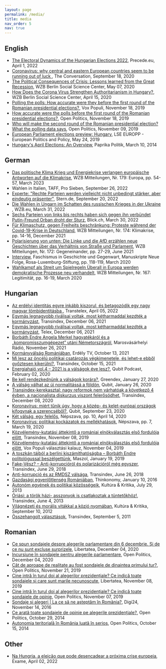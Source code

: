 ```yaml
---
layout: page
permalink: /media/
title: media
nav_order: 5
nav: true
---
```


<h2>English</h2>
<ul>
<li><a href="https://precede.eu/index.php/2022/04/01/blog-the-electoral-dynamics-of-the-hungarian-elections-2022/"  target="_blank">The Electoral Dynamics of the Hungarian Elections 2022</a>, Precede.eu, April 1, 2022</li>
<li><a href="https://theconversation.com/coronavirus-why-central-and-eastern-european-countries-seem-to-be-running-out-of-luck-146349"  target="_blank">  Coronavirus: why central and eastern European countries seem to be running out of luck </a>, The Conversation, September 18, 2020</li>
<li><a href="https://www.wzb.eu/en/research/coronavirus-and-its-impact/the-political-consequences-of-crisis-lessons-learned-from-tbyhe-great-recession"  target="_blank"> The Political Consequences of Crisis: Lessons learned from the Great Recession</a>, WZB Berlin Social Science Center, May 07, 2020</li>
<li><a href="https://www.wzb.eu/en/research/corona-und-die-folgen/how-does-the-corona-virus-strengthen-authoritarianism-in-hungary"  target="_blank"> How Does the Corona Virus Strengthen Authoritarianism in Hungary?</a>, WZB Berlin Social Science Center, April 15, 2020</li>
<li><a href="https://kozvelemeny.wordpress.com/2019/11/18/polling-the-polls-how-accurate-were-they-before-the-first-round-of-the-romanian-presidential-elections/"  target="_blank"> Polling the polls: How accurate were they before the first round of the Romanian presidential elections?</a>, Vox Populi, November 18, 2019</li>
<li><a href="https://www.openpolitics.ro/how-accurate-were-the-polls-before-the-first-round-of-the-romanian-presidential-elections/"  target="_blank"> How accurate were the polls before the first round of the Romanian presidential elections?</a>, Open Politics, November 18, 2019</li>
<li><a href="https://www.openpolitics.ro/who-will-make-the-second-round-of-the-romanian-presidential-election-what-the-polling-data-says/"  target="_blank"> Who will make the second round of the Romanian presidential election? What the polling data says</a>, Open Politics, November 09, 2019 </li>
<li><a href="https://blogs.lse.ac.uk/europpblog/2019/05/24/european-parliament-elections-preview-hungary/"  target="_blank"> European Parliament elections preview: Hungary</a>, LSE EUROPP - European Politics and Policy, May 24, 2019 </li>
<li><a href="http://www.paprikapolitik.com/2014/03/hungarys-april-elections-an-overview/"  target="_blank"> Hungary's April Elections: An Overview</a>, Paprika Politik, March 10, 2014 </li>
</ul>
<h2>German</h2>
<ul>
<li><a href="https://bibliothek.wzb.eu/fulltext/journal-vt/wzb-mitteilungen/wm2023_179.pdf"  target="_blank">  Das politische Klima Krieg und Energiekrise verlangen europäische Antworten auf die Klimakrise</a>, WZB Mitteilungen, Nr. 179: Europa, pp. 54-57, March 2023</li>
<li>Wahlen in Italien, TAFF, Pro Sieben, September 26, 2022</li>	
<li><a href="https://www.stern.de/amp/politik/deutschland/experte-erklaert-was-rechte-parteien-in-europa-verbindet---und-was-sie-trennt-32737888.html" target="_blank"> 
Experte: "Rechte Parteien werden vielleicht nicht unbedingt stärker, aber eindeutig präsenter"</a>, Stern.de, September 20, 2022</li>	
<li><a href="https://wzb.eu/de/forschung/krieg-in-europa-ursachen-und-folgen/die-wahlen-in-ungarn-im-schatten-des-russischen-krieges-in-der-ukraine" target="_blank">Die Wahlen in Ungarn im Schatten des russischen Krieges in der Ukraine
</a>, WZB.eu, March 31, 2022</li>
<li><a href="https://www.blick.ch/ausland/sechs-parteien-von-links-bis-rechts-haben-sich-gegen-ihn-verbuendet-putin-freund-orban-droht-der-sturz-id17361617.html"  target="_blank">Sechs Parteien von links bis rechts haben sich gegen ihn verbündet
Putin-Freund Orban droht der Sturz</a>, Blick.ch, March 30, 2022</li>
<li><a href="https://bibliothek.wzb.eu/artikel/2021/f-24370.pdf"  target="_blank">Für Klimaschutz, gegen Freiheits beschränkung: Proteste während der Covid-19-Krise in Deutschland</a>, WZB Mitteilungen, Nr. 174: Klimakrise, pp. 14-16, December 2021</li>
<li><a href="https://bibliothek.wzb.eu/artikel/2021/f-23997.pdf"  target="_blank">Polarisierung von unten: Die Linke und die AfD erzählen neue Geschichten über das Verhältnis von Straße und Parlament</a>, WZB Mitteilungen, Nr. 172: Gegeneinander, pp. 27-29, June 2021</li>
<li><a href="https://www.rosalux.de/fileadmin/rls_uploads/pdfs/Manuskripte/Manuskripte_26_Faschismusstudie.pdf"  target="_blank">Interview</a>, Faschismus in Geschichte und Gegenwart, Manuskripte Neue Folge, Rosa-Luxemburg-Stiftung, pp. 118-119, March 2020</li>
<li><a href="https://bibliothek.wzb.eu/artikel/2020/f-22765.pdf"  target="_blank">Wahlkampf als Streit um Spielregeln Überall in Europa werden demokratische Prozesse neu verhandelt</a>, WZB Mitteilungen, Nr. 167: Legitimität, pp. 16-19, March 2020</li>
</ul>
<h2>Hungarian</h2>
<ul>
<li><a href="https://transtelex.ro/kozelet/2022/04/05/borbath-endre-valasztasok-fidesz-rmdsz-viszony" targe="_blank">Az erdélyi identitás egyre inkább kiszorul, és betagozódik egy nagy magyar tömbidentitásba
</a>, Transtelex, April 05, 2022</li>
<li><a href="https://itthon.transindex.ro/?cikk=29307&egymas_legnagyobb_rivalisai_voltak_most_ketharmaddal_kezdtek_a_kormanyzast" targe="_blank">Egymás legnagyobb riválisai voltak, most kétharmaddal kezdték a kormányzást</a>, Transindex, December 06, 2021</li>
<li><a href="https://telex.hu/kulfold/2021/12/05/romania-nagykoalicio-kormany-ketharmad-liberalis-szocialdemokrata-part" targe="_blank">Egymás legnagyobb riválisai voltak, most kétharmaddal kezdték a kormányzást</a>, Telex, December 06, 2021</li>
<li><a href="https://www.marosvasarhelyiradio.ro/musorok/borbath-endre-angela-merkel-hagyatekarol-es-a-kompromisszumgepezet-utani-nemetorszagrol/?fbclid=IwAR18zFHR4mEhWqnHBhSWLBrK72K6DFKQ_QQLVuk_GAoiduvWIGqBXi0Hwr8" targe="_blank">Borbáth Endre Angela Merkel hagyatékáról és a „kompromisszumgépezet” utáni Németországról</a>, Marosvásárhelyi Rádió, November 26, 2021</li>
<li><a href="https://www.facebook.com/erdelytv/videos/573539180642437" targe="_blank">Kormányválság Romániában</a>, Erdély TV, October 13, 2021</li>
<li><a href="https://itthon.transindex.ro/?cikk=29220&mi_lesz_az_oncelu_politikai_csatarozas_vegkimenetele_es_lehete_ebbol_gyoztesen_kikerulni?" targe="_blank">Mi lesz az öncélú politikai csatározás végkimenetele, és lehet-e ebből győztesen kikerülni?</a>, Transindex, October 15, 2021</li>
<li><a href="https://anchor.fm/qubithu/episodes/Energiahaj-vol-4--2021-is-a-vlsgok-ve-lesz-epnke4" targe="_blank">Energiahajó vol.4 – 2021 is a válságok éve lesz?</a>, Qubit Podcast, February 02, 2020</li>
<li><a href="https://greendex.hu/be-kell-rendezkednunk-a-valsagok-korara/" targe="_blank">Be kell rendezkednünk a válságok korára?</a>, Greendex, January 27, 2020</li>
<li><a href="https://qubit.hu/2021/01/26/a-valsag-valhat-az-uj-normalitassa-a-foldon" targe="_blank">A válság válhat az új normalitássá a földön</a>, Qubit, January 26, 2020</li>
<li><a href="https://itthon.transindex.ro/?cikk=28794&transindexkerekasztal_nagy_reformok_nem_varhatoak_a_kovetkezo_4_evben_a_nacionalista_diskurzus_viszont_felerosodhet" target="_blank"> Transindex-kerekasztal: nagy reformok nem várhatóak a következő 4 évben, a nacionalista diskurzus viszont felerősödhet</a>, Transindex, December 08, 2020</li>
<li><a href="https://qubit.hu/2020/09/23/koronavirus-miert-tunik-ugy-hogy-a-kozep-es-kelet-europai-orszagok-kifogynak-a-szerencsebol" target="_blank"> Koronavírus: miért tűnik úgy, hogy a közép- és kelet-európai országok kifogynak a szerencséből?</a>, Qubit, September 23, 2020</li>
<li><a href="https://nepszava.hu/3074395_ket-valsag-egy-felelos" target="_blank">Két válság, egy felelős</a>, Népszava, pp. 10, April 14, 2020</li>
<li><a href="https://nepszava.hu/3071283_koronavirus-politikai-kockazatok-es-mellekhatasok"  target="_blank">Koronavírus: politikai kockázatok és mellékhatások</a>, Népszava, pp. 7, March 19, 2020</li>
<li><a href="http://itthon.transindex.ro/?cikk=28116&kozvelemenykutatasi_attekinto_az_elnokvalasztas_elso_forduloja_elott"  target="_blank"> Közvélemény-kutatási áttekintő a romániai elnökválasztás első fordulója előtt</a>, Transindex, November 08, 2019 </li>
<li><a href="https://kozvelemeny.wordpress.com/2019/11/04/kozvelemeny-kutatasi-attekinto-a-romaniai-elnokvalasztas-elso-forduloja-elott/"  target="_blank"> Közvélemény-kutatási áttekintő a romániai elnökválasztás első fordulója előtt</a>, Vox Populi választási kalauz, November 04, 2019 </li>
<li><a href="http://www.maszol.ro/index.php/tarsadalom/106934-a-toszkan-tajbol-a-berlini-kiszamithatosagba-borbath-endre-politologussal-beszelgettunk"  target="_blank"> A toszkán tájból a berlini kiszámíthatóságba – Borbáth Endre politológussal beszélgettünk</a>, Maszol, January 19, 2019 </li>
<li><a href="http://welemeny.transindex.ro/?cikk=27310&FakeVesz?_8211_Antikorrupciorol_es_polarizaciorol_meg_egyszer"  target="_blank"> Fake-Vész? – Anti-korrupcióról és polarizációról még egyszer</a>, Transindex, June 29, 2018 </li>
<li><a href="http://welemeny.transindex.ro/?cikk=27303&Antikorrupcio_es_az_RMDSZ_valsaga"  target="_blank"> Anti-korrupció és az RMDSZ válsága</a>, Transindex, June 26, 2018 </li>
<li><a href="http://thinkonomy.ro/gazdas%C3%A1gi-egyenl%C5%91tlens%C3%A9g-rom%C3%A1ni%C3%A1ban"  target="_blank"> Gazdasági egyenlőtlenség Romániában</a>, Thinkonomy, January 10, 2016 </li>
<li><a href="http://kuk.btk.ppke.hu/hu/content/auton%C3%B3m-egy%C3%A9nek-%C3%A9s-politikai-k%C3%B6z%C3%B6ss%C3%A9geik"  target="_blank"> Autonóm egyének és politikai közösségeik</a>, Kultúra & Kritika, July 29, 2013 </li>
<li><a href="http://vilag.transindex.ro/?cikk=20459&Oriasi_a_torok_hazi_asszonyok_is_csatlakoztak_a_tuntetokhoz!"  target="_blank"> Óriási: a török házi- asszonyok is csatlakoztak a tüntetőkhöz!</a>, Transindex, June 4, 2013 </li>
<li><a href="http://kuk.btk.ppke.hu/hu/content/vil%C3%A1gn%C3%A9zeti-%C3%A9s-mor%C3%A1lis-vit%C3%A1kkal-k%C3%B6zj%C3%B3-nyom%C3%A1ban" target="_blank"> Világnézeti és morális vitákkal a közjó nyomában</a>, Kultúra & Kritika, September 10, 2012 </li>
<li><a href="http://welemeny.transindex.ro/?cikk=15317&Osszehangolt_valasztasok"  target="_blank"> Összehangolt választások</a>, Transindex, September 5, 2011 </li>
</ul>
<h2>Romanian</h2>
<ul>
<li><a href="https://www.libertatea.ro/stiri/sondaje-alegeri-parlamentare-6-decembrie-3306768"  target="_blank">Ce spun sondajele despre alegerile parlamentare din 6 decembrie. Și de ce nu sunt excluse surprizele</a>, Libertatea, December 04, 2020 </li>
<li><a href="https://www.openpolitics.ro/incursiune-in-sondajele-pentru-alegerile-parlamentare/"  target="_blank">Incursiune în sondajele pentru alegerile parlamentare</a>, Open Politics, December 04, 2020 </li>
<li><a href="https://www.openpolitics.ro/cat-de-aproape-de-realitate-au-fost-sondajele-de-dinaintea-primului-tur/"  target="_blank">Cât de aproape de realitate au fost sondajele de dinaintea primului tur?</a>, Open Politics, November 21, 2019 </li>
<li><a href="https://www.libertatea.ro/stiri/cine-intra-in-turul-doi-al-alegerilor-prezidentiale-ce-indica-toate-sondajele-2794689"  target="_blank"> Cine intră în turul doi al alegerilor prezidențiale? Ce indică toate sondajele ﻿și care sunt marile necunoscute</a>, Libertatea, November 08, 2019 </li>
<li><a href="https://www.openpolitics.ro/cine-intra-in-turul-doi-al-alegerilor-prezidentiale-ce-indica-toate-sondajele-de-opinie/"  target="_blank"> Cine intră în turul doi al alegerilor prezidențiale? Ce indică toate sondajele de opinie</a>, Open Politics, November 07, 2019 </li>
<li><a href="https://www.digi24.ro/opinii/sondaje-si-alegeri-la-ce-sa-ne-asteptam-in-romania-612157"  target="_blank"> Sondaje și alegeri | La ce să ne așteptăm în România?</a>, Digi24, November 14, 2016 </li>
<li><a href="https://www.openpolitics.ro/ce-arata-toate-sondajele-de-opinie-pe-alegerile-prezidentiale/"  target="_blank"> Ce arată toate sondajele de opinie pe alegerile prezidențiale?</a>, Open Politics, October 29, 2014</li>
<li><a href="https://www.openpolitics.ro/autonomia-teritoriala-in-romania-luata-in-serios/"  target="_blank"> Autonomia teritorială în România luată în serios</a>, Open Politics, October 15, 2014 </li>
</ul>
<h2>Other</h2>
<ul>
<li><a href="https://exame.com/mundo/eleicoes-hungria-orban/"  target="_blank">Na Hungria, a eleição que pode desencadear a próxima crise europeia</a>, Exame, April 02, 2022 </li>
</ul>

